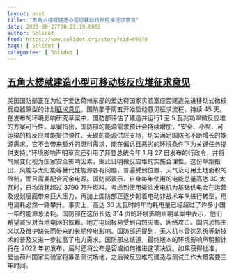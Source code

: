```yaml
---
layout: post
title: "五角大楼就建造小型可移动核反应堆征求意见"
date: 2021-09-27T06:22:19.000Z
author: Solidot
from: https://www.solidot.org/story?sid=69070
tags: [ Solidot ]
categories: [ Solidot ]
---
```

<!--1632723739000-->
[五角大楼就建造小型可移动核反应堆征求意见](https://www.solidot.org/story?sid=69070)
------

<div>
美国国防部正在为位于爱达荷州东部的爱达荷国家实验室应否建造先进移动式微核反应器原型的计划<a href="https://apnews.com/article/joe-biden-science-technology-business-us-department-of-defense-8e719afd9538b14cb8aa0c4031deb31b">征求意见</a>。国防部于周五开始启动意见征求流程，持续 45 天。在发布的环境影响研究草案中，国防部评估了建造并运行1 至 5 瓦兆功率微反应堆的方案可行性。草案指出，国防部的能源需求预计会持续增加，“安全、小型、可运输的核反应堆能提供弹性、无碳的能源供应支持，切实满足国防部不断增长的能源需求。它不会带来额外的燃料需求，能在偏远且恶劣的环境条件下为关键任务提供支持。”环境影响声明草案还引用了拜登总统今年 1 月 27 日发布的行政令，并将气候变化视为国家安全影响因素，据此证明微反应堆的实施合理性。这份草案指出，风能与太阳能等替代性能源各有问题，普遍受到位置、天气及可用土地面积的限制，而且需要配合冗余电源。国防部表示，自身每年使用的电能总量高达 30 太瓦时，日均消耗超过 3790 万升燃料。考虑到使用柴油发电机为基础供电会在运营及规划层面带来巨大压力，再加上国防部正逐步朝着电动非战术车队进行转型，用电消耗必然一路攀升。事实上，高达 30 太瓦时的年均耗电量已经超过了许多小国一年的能源总消耗。国防部在这份长达 314 页的环境影响声明草案中表示，他们希望减少对当地电网的依赖。地方电网极易受到自然灾害、网络攻击、国内恐怖主义以及维护缺失而带来的长期停电影响。国防部还提到，无人机与雷达系统等新技术的普及又进一步拉高了电力需求。国防部总结道，最终版本的环境影响声明预计将在 2022 年初发布，届时还将公布是否或如何推进这项决议。如果获得批准，爱达荷州国家实验室将筹备测试场地，之后微反应堆的建造与测试工作大概需要三年时间。
</div>
